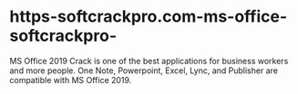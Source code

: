 # https-softcrackpro.com-ms-office-softcrackpro-
MS Office 2019 Crack is one of the best applications for business workers and more people. One Note, Powerpoint, Excel, Lync, and Publisher are compatible with MS Office 2019.

